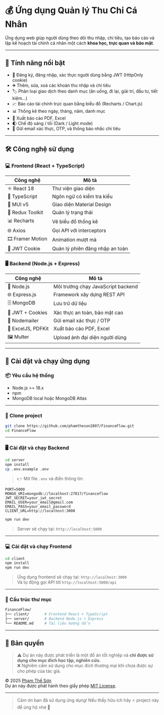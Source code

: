 
# 💰 Ứng dụng Quản lý Thu Chi Cá Nhân

Ứng dụng web giúp người dùng theo dõi thu nhập, chi tiêu, tạo báo cáo và lập kế hoạch tài chính cá nhân một cách **khoa học, trực quan và bảo mật**.

---

## 🧠 Tính năng nổi bật

- 👤 Đăng ký, đăng nhập, xác thực người dùng bằng JWT (HttpOnly cookie)
- ➕ Thêm, sửa, xoá các khoản thu nhập và chi tiêu
- 🏷️ Phân loại giao dịch theo danh mục (ăn uống, đi lại, giải trí, đầu tư, tiết kiệm…)
- 📈 Báo cáo tài chính trực quan bằng biểu đồ (Recharts / Chart.js)
- 📊 Thống kê theo ngày, tháng, năm, danh mục
- 🧾 Xuất báo cáo PDF, Excel
- 🌓 Chế độ sáng / tối (Dark / Light mode)
- 📧 Gửi email xác thực, OTP, và thông báo nhắc chi tiêu

---

## 🛠️ Công nghệ sử dụng

### 💻 Frontend (React + TypeScript)

| Công nghệ         | Mô tả                           |
|------------------|---------------------------------|
| ⚛️ React 18       | Thư viện giao diện              |
| 📘 TypeScript     | Ngôn ngữ có kiểm tra kiểu       |
| 🎨 MUI v5         | Giao diện Material Design       |
| 🔄 Redux Toolkit  | Quản lý trạng thái              |
| 📊 Recharts       | Vẽ biểu đồ thống kê             |
| 🌐 Axios          | Gọi API với interceptors        |
| 🎞️ Framer Motion | Animation mượt mà               |
| 🔐 JWT Cookie     | Quản lý phiên đăng nhập an toàn |

### 🖥️ Backend (Node.js + Express)

| Công nghệ         | Mô tả                               |
|------------------|-------------------------------------|
| 🚀 Node.js        | Môi trường chạy JavaScript backend |
| 🌐 Express.js     | Framework xây dựng REST API        |
| 🗄️ MongoDB        | Lưu trữ dữ liệu                     |
| 🔐 JWT + Cookies  | Xác thực an toàn, bảo mật cao      |
| 📧 Nodemailer     | Gửi email xác thực / OTP           |
| 🧾 ExcelJS, PDFKit| Xuất báo cáo PDF, Excel            |
| 🖼️ Multer         | Upload ảnh đại diện người dùng     |

---

## 🚀 Cài đặt và chạy ứng dụng

### 📦 Yêu cầu hệ thống

- Node.js >= 18.x
- npm
- MongoDB local hoặc MongoDB Atlas

---

### 📁 Clone project

```bash
git clone https://github.com/phamtheson2807/FinanceFlow.git
cd FinanceFlow
```

---

### 🖥️ Cài đặt và chạy Backend

```bash
cd server
npm install
cp .env.example .env
```

> 👉 Mở file `.env` và điền thông tin:
```
PORT=5000
MONGO_URI=mongodb://localhost:27017/financeflow
JWT_SECRET=your_jwt_secret
EMAIL_USER=your_email@gmail.com
EMAIL_PASS=your_email_password
CLIENT_URL=http://localhost:3000
```

```bash
npm run dev
```

> Server sẽ chạy tại: `http://localhost:5000`

---

### 💻 Cài đặt và chạy Frontend

```bash
cd client
npm install
npm run dev
```

> Ứng dụng frontend sẽ chạy tại: `http://localhost:3000`  
> Và tự động gọi API tới `http://localhost:5000/api`

---

### 📂 Cấu trúc thư mục

```bash
FinanceFlow/
├── client/       # Frontend React + TypeScript
├── server/       # Backend Node.js + Express
└── README.md     # Tài liệu hướng dẫn
```

---

## 📄 Bản quyền

> ⚠️ Dự án này được phát triển là một đồ án tốt nghiệp và **chỉ được sử dụng cho mục đích học tập, nghiên cứu**.  
> ❌ Nghiêm cấm sử dụng cho mục đích thương mại khi chưa được sự cho phép của tác giả.



© 2025 [Phạm Thế Sơn](https://github.com/phamtheson2807)  
Dự án này được phát hành theo giấy phép [MIT License](LICENSE).

---

> Cảm ơn bạn đã sử dụng ứng dụng! Nếu thấy hữu ích hãy ⭐ project này để ủng hộ nhé 💖
